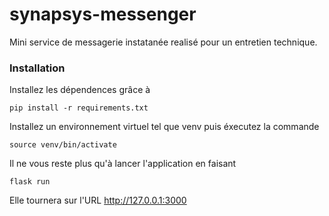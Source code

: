 # synapsys-messenger

Mini service de messagerie instatanée realisé pour un entretien technique.

### Installation

Installez les dépendences grâce à 
```shell
pip install -r requirements.txt
```

Installez un environnement virtuel tel que venv puis éxecutez la commande
```shell
source venv/bin/activate
```

Il ne vous reste plus qu'à lancer l'application en faisant
```shell
flask run
```

Elle tournera sur l'URL http://127.0.0.1:3000
